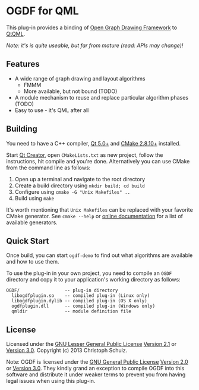 # OGDF for QML

This plug-in provides a binding of [Open Graph Drawing Framework](http://www.ogdf.net) to [QtQML](http://qt-project.org/doc/qt-5.0/qtqml/qtqml-index.html).

*Note: it's is quite useable, but far from mature (read: APIs may change)!*

## Features

- A wide range of graph drawing and layout algorithms
    - FMMM
    - More available, but not bound (TODO)
- A module mechanism to reuse and replace particular algorithm phases (TODO)
- Easy to use - it's QML after all

## Building

You need to have a C++ compiler, [Qt 5.0+](https://qt-project.org/downloads) and [CMake 2.8.10+](http://www.cmake.org/) installed. 

Start [Qt Creator](http://qt-project.org/downloads#qt-creator), open `CMakeLists.txt` as new project, follow the instructions, hit compile and you're done. Alternatively you can use CMake from the command line as follows:

1. Open up a terminal and navigate to the root directory
2. Create a build directory using `mkdir build; cd build`
3. Configure using `cmake -G "Unix Makefiles" ..`
4. Build using `make`

It's worth mentioning that `Unix Makefiles` can be replaced with your favorite CMake generator. See `cmake --help` or [online documentation](http://cmake.org/cmake/help/v2.8.10/cmake.html#section_Generators) for a list of available generators.

## Quick Start

Once build, you can start `ogdf-demo` to find out what algorithms are available and how to use them.

To use the plug-in in your own project, you need to compile an `OGDF` directory and copy it to your application's working directory as follows:

    OGDF/                 -- plug-in directory
      libogdfplugin.so    -- compiled plug-in (Linux only)
      libogdfplugin.dylib -- compiled plug-in (OS X only)
      ogdfplugin.dll      -- compiled plug-in (Windows only)
      qmldir              -- module definition file

## License

Licensed under the [GNU Lesser General Public License](http://en.wikipedia.org/wiki/GNU_Lesser_General_Public_License) [Version 2.1](http://www.gnu.org/licenses/old-licenses/lgpl-2.1) or [Version 3.0](http://www.gnu.org/licenses/lgpl-3.0). Copyright (c) 2013 Christoph Schulz.

Note: OGDF is licensed under the [GNU General Public License](http://en.wikipedia.org/wiki/GNU_General_Public_License) [Version 2.0](http://www.gnu.org/licenses/old-licenses/gpl-2.0) or [Version 3.0](http://www.gnu.org/licenses/gpl-3.0). They kindly grand an exception to compile OGDF into this software and distribute it under weaker terms to prevent you from having legal issues when using this plug-in.
